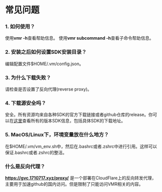 # 常见问题

### 1. 如何使用？

使用**vmr -h**查看帮助信息。
使用**vmr subcommand -h**查看子命令帮助信息。

### 2. 安装之后如何设置SDK安装目录？

编辑配置文件$HOME/.vm/config.json。

### 3. 为什么下载失败？

请检查是否设置了反向代理(reverse proxy)。

### 4. 下载源安全吗？

安全。所有资源均来自各种SDK的官方下载链接或者github仓库的release。你可以在[这里](https://github.com/gvcgo/resources)查看所有的版本SDK信息，包括具体SDK的下载地址。

### 5. MacOS/Linux下，环境变量放在什么地方？

在$HOME/.vm/vm_env.sh中，然后在.bashrc或者.zshrc中进行引用。这样可以保证.bashrc或者.zshrc的整洁。

### 什么是反向代理？

**https://gvc.1710717.xyz/proxy/** 是一个部署在CloudFlare上的反向转发代理，主要用于加速github的国内访问。但是限制了只能访问VMR相关的内容。
